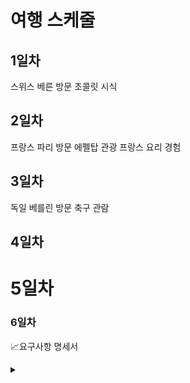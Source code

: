 # 여행 스케줄
## 1일차
스위스 베른 방문
초콜릿 시식

## 2일차
프랑스 파리 방문
에펠탑 관광
프랑스 요리 경험

## 3일차
독일 베를린 방문
축구 관람

## 4일차
# 5일차
### 6일차

📈요구사항 명세서
<details>  <img width="1143" height="677" alt="WBS" src="https://github.com/user-attachments/assets/2c043d0f-11dc-4490-9958-ce82a60cd814" /> <summary>
